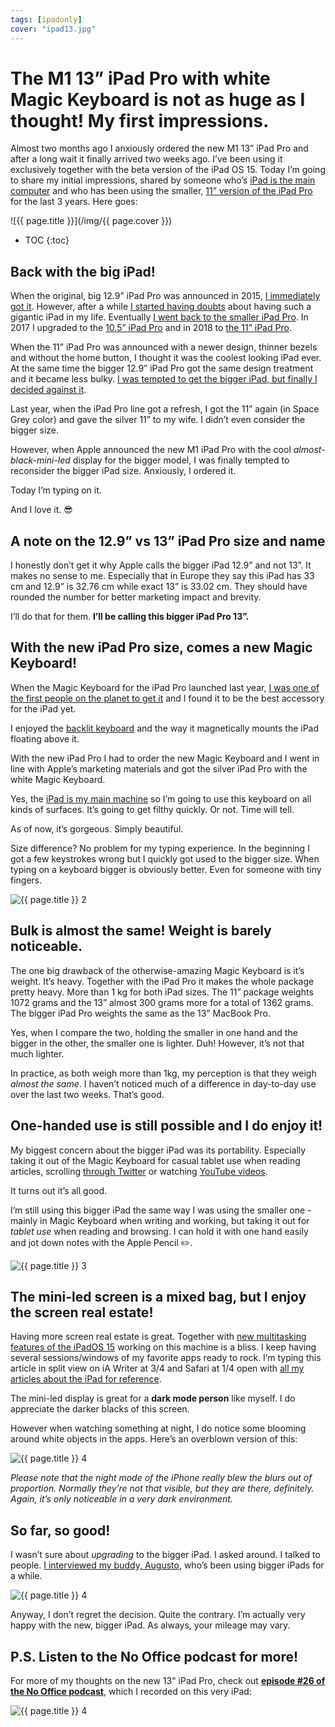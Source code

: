 ```yaml
---
tags: [ipadonly]
cover: "ipad13.jpg"
---
```


# The M1 13” iPad Pro with white Magic Keyboard is not as huge as I thought! My first impressions.

Almost two months ago I anxiously ordered the new M1 13” iPad Pro and after a long wait it finally arrived two weeks ago. I’ve been using it exclusively together with the beta version of the iPad OS 15. Today I’m going to share my initial impressions, shared by someone who’s [iPad is the main computer](/ipadonly) and who has been using the smaller, [11” version of the iPad Pro](/newdevice/) for the last 3 years. Here goes:

<!--More-->

![{{ page.title }}](/img/{{ page.cover }})

* TOC
{:toc}

## Back with the big iPad!

When the original, big 12.9” iPad Pro was announced in 2015, [I immediately got it](/ipadpro1/). However, after a while [I started having doubts](/twoipads/) about having such a gigantic iPad in my life. Eventually [I went back to the smaller iPad Pro](/babyipad/). In 2017 I upgraded to the [10.5” iPad Pro](/ipadwork/) and in 2018 to [the 11” iPad Pro](/newdevice/).

When the 11” iPad Pro was announced with a newer design, thinner bezels and without the home button, I thought it was the coolest looking iPad ever. At the same time the bigger 12.9” iPad Pro got the same design treatment and it became less bulky. [I was tempted to get the bigger iPad, but finally I decided against it](/whichipad/).

Last year, when the iPad Pro line got a refresh, I got the 11” again (in Space Grey color) and gave the silver 11” to my wife. I didn’t even consider the bigger size.

However, when Apple announced the new M1 iPad Pro with the cool *almost-black-mini-led* display for the bigger model, I was finally tempted to reconsider the bigger iPad size. Anxiously, I ordered it.

Today I’m typing on it.

And I love it. 😎

## A note on the 12.9” vs 13” iPad Pro size and name

I honestly don’t get it why Apple calls the bigger iPad 12.9” and not 13”. It makes no sense to me. Especially that in Europe they say this iPad has 33 cm and 12.9” is 32.76 cm while exact 13” is 33.02 cm. They should have rounded the number for better marketing impact and brevity.

I’ll do that for them. **I’ll be calling this bigger iPad Pro 13”.**

## With the new iPad Pro size, comes a new Magic Keyboard!

When the Magic Keyboard for the iPad Pro launched last year, [I was one of the first people on the planet to get it](/magic/) and I found it to be the best accessory for the iPad yet.

I enjoyed the [backlit keyboard](/backlit/) and the way it magnetically mounts the iPad floating above it.

With the new iPad Pro I had to order the new Magic Keyboard and I went in line with Apple’s marketing materials and got the silver iPad Pro with the white Magic Keyboard.

Yes, the [iPad is my main machine](/ipadonly/) so I’m going to use this keyboard on all kinds of surfaces. It’s going to get filthy quickly. Or not. Time will tell.

As of now, it’s gorgeous. Simply beautiful.

Size difference? No problem for my typing experience. In the beginning I got a few keystrokes wrong but I quickly got used to the bigger size. When typing on a keyboard bigger is obviously better. Even for someone with tiny fingers.

![{{ page.title }} 2](/img/ipad13-2.jpg)

## Bulk is almost the same! Weight is barely noticeable.

The one big drawback of the otherwise-amazing Magic Keyboard is it’s weight. It’s heavy. Together with the iPad Pro it makes the whole package pretty heavy. More than 1 kg for both iPad sizes. The 11” package weights 1072 grams and the 13” almost 300 grams more for a total of 1362 grams. The bigger iPad Pro weights the same as the 13” MacBook Pro.

Yes, when I compare the two, holding the smaller in one hand and the bigger in the other, the smaller one is lighter. Duh! However, it’s not that much lighter.

In practice, as both weigh more than 1kg, my perception is that they weigh *almost the same*. I haven’t noticed much of a difference in day-to-day use over the last two weeks. That’s good.

## One-handed use is still possible and I do enjoy it!

My biggest concern about the bigger iPad was its portability. Especially taking it out of the Magic Keyboard for casual tablet use when reading articles, scrolling [through Twitter](https://twitter.com/MSliwinski) or watching [YouTube videos](/yt/).

It turns out it’s all good.

I’m still using this bigger iPad the same way I was using the smaller one - mainly in Magic Keyboard when writing and working, but taking it out for *tablet use* when reading and browsing. I can hold it with one hand easily and jot down notes with the Apple Pencil ✏️.

![{{ page.title }} 3](/img/ipad13-3.jpg)

## The mini-led screen is a mixed bag, but I enjoy the screen real estate!

Having more screen real estate is great. Together with [new multitasking features of the iPadOS 15](/ipados15/) working on this machine is a bliss. I keep having several sessions/windows of my favorite apps ready to rock. I’m typing this article in split view on iA Writer at 3/4 and Safari at 1/4 open with [all my articles about the iPad for reference](/ipadonly/).

The mini-led display is great for a **dark mode person** like myself. I do appreciate the darker blacks of this screen.

However when watching something at night, I do notice some blooming around white objects in the apps. Here’s an overblown version of this:

![{{ page.title }} 4](/img/ipad13-4.jpg)

*Please note that the night mode of the iPhone really blew the blurs out of proportion. Normally they’re not that visible, but they are there, definitely. Again, it’s only noticeable in a very dark environment.*

## So far, so good!

I wasn’t sure about *upgrading* to the bigger iPad. I asked around. I talked to people. [I interviewed my buddy, Augusto](/noofficefm-24/), who’s been using bigger iPads for a while.

![{{ page.title }} 4](/img/ipad13-5.jpg)

Anyway, I don’t regret the decision. Quite the contrary. I’m actually very happy with the new, bigger iPad. As always, your mileage may vary.

## P.S. Listen to the No Office podcast for more!

For more of my thoughts on the new 13" iPad Pro, check out **[episode #26 of the No Office podcast](/nooffice-26)**, which I recorded on this very iPad:

![{{ page.title }} 4](/img/ipad13-6.jpg)

[n]: https://michael.gratis/nozbe
[np]: https://michael.gratis/nozbepersonal